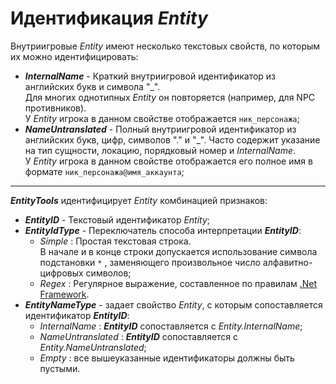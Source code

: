 # Идентификация ***Entity***

Внутриигровые *Entity* имеют несколько текстовых свойств, по которым их можно идентифицировать:
+ ***InternalName*** - Краткий внутриигровой идентификатор из английских букв и символа "_". <br/>
Для многих однотипных *Entity* он повторяется (например, для NPC противников).<br/>
У *Entity* игрока в данном свойстве отображается ``ник_персонажа``;
+ ***NameUntranslated*** - Полный внутриигровой идентификатор из английских букв, цифр, символов "." и "_". Часто содержит указание на тип сущности, локацию, порядковый номер и *InternalName*.<br/>
У *Entity* игрока в данном свойстве отображается его полное имя в формате ``ник_персонажа@имя_аккаунта``;

---

***EntityTools*** идентифицирует *Entity* комбинацией признаков:
- ***EntityID*** - Текстовый идентификатор *Entity*;
- ***EntityIdType*** - Переключатель способа интерпретации ***EntityID***:
   + *Simple* : Простая текстовая строка. <br/>
  В начале и в конце строки допускается использование символа подстановки ``*`` , заменяющего произвольное число алфавитно-цифровых символов;
   + *Regex* : Регулярное выражение, составленное по правилам [.Net Framework](https://docs.microsoft.com/ru-ru/dotnet/standard/base-types/regular-expressions).
- ***EntityNameType*** - задает свойство *Entity*, с которым сопоставляется идентификатор ***EntityID***:
   + *InternalName* : ***EntityID*** сопоставляется с *Entity.InternalName*;
   + *NameUntranslated* : ***EntityID*** сопоставляется с *Entity.NameUntranslated*;
   + *Empty* : все вышеуказанные идентификаторы должны быть пустыми.